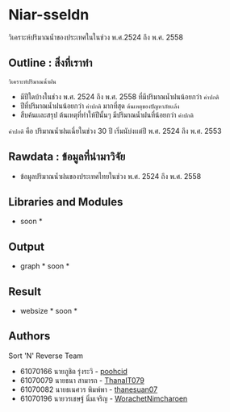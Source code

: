 # Niar-sseldn

  วิเคราะห์ปริมาณน้ำของประเทศในในช่วง พ.ศ.2524 ถึง พ.ศ. 2558 
  
## Outline : สิ่งที่เราทำ

`วิเคราะห์ปริมาณน้ำฝน` 
 - มีปีใดบ้างในช่วง พ.ศ. 2524 ถึง พ.ศ. 2558 ที่มีปริมาณน้ำฝนน้อยกว่า `ค่าปกติ`                                                                     
 - ปีที่ปริมาณน้ำฝนน้อยกว่า `ค่าปกติ` มากที่สุด
`ต้นเหตุของปัญหาภัยเเล้ง`
 - สืบค้นเเละสรุป ต้นเหตุที่ทำให้ปีนั้นๆ มีปริมาณน้ำฝนที่น้อยกว่า `ค่าปกติ`
    
  `ค่าปกติ` คือ ปริมาณน้ำฝนเฉี่ยในช่วง 30 ปี เริ่มนับ่งเเต่ปี พ.ศ. 2524 ถึง พ.ศ. 2553

## Rawdata : ข้อมูลที่นำมาวิจัย

- ข้อมูลปริมาณน้ำฝนของประเทศไทยในช่วง พ.ศ. 2524 ถึง พ.ศ. 2558

## Libraries and Modules

* soon *

## Output

* graph * soon *

## Result

* websize * soon *

## Authors

Sort 'N' Reverse Team
- 61070166    นายภูชิต รุ่งระวิ     - [poohcid](https://github.com/poohcid)
- 61070079    นายธนา สามารถ         - [ThanaIT079](https://github.com/ThanaIT079)
- 61070082    นายธเนศวร พิมพ์พา     - [thanesuan07](https://github.com/thanesuan07)
- 61070196    นายวรเชษฐ์ นิ่มเจริญ  - [WorachetNimcharoen](https://github.com/WorachetNimcharoen)
